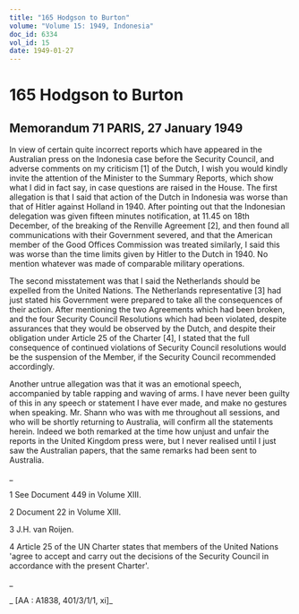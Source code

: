 ```yaml
---
title: "165 Hodgson to Burton"
volume: "Volume 15: 1949, Indonesia"
doc_id: 6334
vol_id: 15
date: 1949-01-27
---
```


# 165 Hodgson to Burton

## Memorandum 71 PARIS, 27 January 1949

In view of certain quite incorrect reports which have appeared in the Australian press on the Indonesia case before the Security Council, and adverse comments on my criticism [1] of the Dutch, I wish you would kindly invite the attention of the Minister to the Summary Reports, which show what I did in fact say, in case questions are raised in the House. The first allegation is that I said that action of the Dutch in Indonesia was worse than that of Hitler against Holland in 1940. After pointing out that the Indonesian delegation was given fifteen minutes notification, at 11.45 on 18th December, of the breaking of the Renville Agreement [2], and then found all communications with their Government severed, and that the American member of the Good Offices Commission was treated similarly, I said this was worse than the time limits given by Hitler to the Dutch in 1940. No mention whatever was made of comparable military operations.

The second misstatement was that I said the Netherlands should be expelled from the United Nations. The Netherlands representative [3] had just stated his Government were prepared to take all the consequences of their action. After mentioning the two Agreements which had been broken, and the four Security Council Resolutions which had been violated, despite assurances that they would be observed by the Dutch, and despite their obligation under Article 25 of the Charter [4], I stated that the full consequence of continued violations of Security Council resolutions would be the suspension of the Member, if the Security Council recommended accordingly.

Another untrue allegation was that it was an emotional speech, accompanied by table rapping and waving of arms. I have never been guilty of this in any speech or statement I have ever made, and make no gestures when speaking. Mr. Shann who was with me throughout all sessions, and who will be shortly returning to Australia, will confirm all the statements herein. Indeed we both remarked at the time how unjust and unfair the reports in the United Kingdom press were, but I never realised until I just saw the Australian papers, that the same remarks had been sent to Australia.

_

1 See Document 449 in Volume XIII.

2 Document 22 in Volume XIII.

3 J.H. van Roijen.

4 Article 25 of the UN Charter states that members of the United Nations 'agree to accept and carry out the decisions of the Security Council in accordance with the present Charter'.

_

_ [AA : A1838, 401/3/1/1, xi]_
